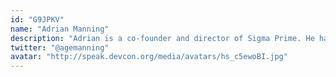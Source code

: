```yaml
---
id: "G9JPKV"
name: "Adrian Manning"
description: "Adrian is a co-founder and director of Sigma Prime. He has a background in physics but has spent the last few years working on the Ethereum consensus protocol, building the Lighthouse client. He is primarily focused in the networking aspects of the client and the protocol."
twitter: "@agemanning"
avatar: "http://speak.devcon.org/media/avatars/hs_c5ewoBI.jpg"
---
```

